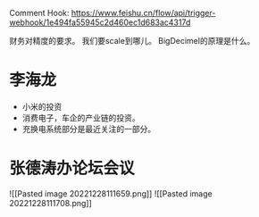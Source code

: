 
Comment Hook:   https://www.feishu.cn/flow/api/trigger-webhook/1e494fa55945c2d460ec1d683ac4317d

财务对精度的要求。 我们要scale到哪儿。
BigDecimel的原理是什么。

# 李海龙
- 小米的投资
- 消费电子，车企的产业链的投资。
- 充换电系统部分是最近关注的一部分。
# 张德涛办论坛会议
![[Pasted image 20221228111659.png]]
![[Pasted image 20221228111708.png]]
